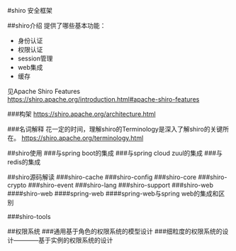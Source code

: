 #shiro 安全框架

##shiro介绍
提供了哪些基本功能：
* 身份认证
* 权限认证
* session管理
* web集成
* 缓存

见Apache Shiro Features
https://shiro.apache.org/introduction.html#apache-shiro-features

###构架
https://shiro.apache.org/architecture.html

###名词解释
花一定的时间，理解shiro的Terminology是深入了解shiro的关键所在。
https://shiro.apache.org/terminology.html

##shiro使用
###与spring boot的集成
###与spring cloud zuul的集成
###与redis的集成

##shiro源码解读
###shiro-cache
###shiro-config
###shiro-core
###shiro-crypto
###shiro-event
###shiro-lang
###shiro-support
###shiro-web
####shiro-web
####spring-web
####spring-web与spring web的集成和区别

###shiro-tools


##权限系统
###通用基于角色的权限系统的模型设计
###细粒度的权限系统的设计————基于实例的权限系统的设计


